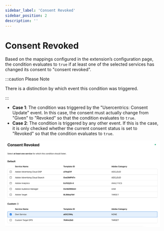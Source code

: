 ```yaml
---
sidebar_label: 'Consent Revoked'
sidebar_position: 2
description: ''
---
```


# Consent Revoked

Based on the mappings configured in the extension’s configuration page, the condition evaluates to `true` if at least one of the selected services has changed its consent to "consent revoked".

:::caution Please Note

There is a distinction by which event this condition was triggered.

:::

* **Case 1**: The condition was triggered by the "Usercentrics: Consent Update" event. In this case, the consent must actually change from "Given" to "Revoked" so that the condition evaluates to `true`.
* **Case 2**: The condition is triggered by any other event. If this is the case, it is only checked whether the current consent status is set to "Revoked" so that the condition evaluates to `true`.

![consent revoked condition configuration](./img/consent_revoked.png)
